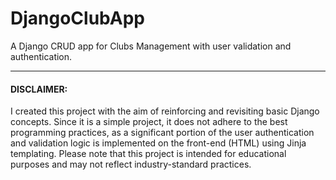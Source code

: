 # DjangoClubApp
A Django CRUD app for Clubs Management with user validation and authentication.

<hr/>

#### DISCLAIMER:

I created this project with the aim of reinforcing and revisiting basic Django concepts. Since it is a simple project, it does not adhere to the best programming practices, as a significant portion of the user authentication and validation logic is implemented on the front-end (HTML) using Jinja templating.
Please note that this project is intended for educational purposes and may not reflect industry-standard practices. 



